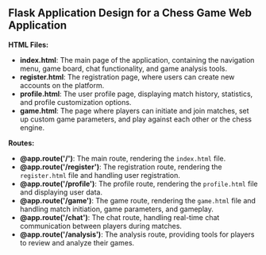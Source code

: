 ## Flask Application Design for a Chess Game Web Application

**HTML Files:**

- **index.html**: The main page of the application, containing the navigation menu, game board, chat functionality, and game analysis tools.
- **register.html**: The registration page, where users can create new accounts on the platform.
- **profile.html**: The user profile page, displaying match history, statistics, and profile customization options.
- **game.html**: The page where players can initiate and join matches, set up custom game parameters, and play against each other or the chess engine.

**Routes:**

- **@app.route('/')**: The main route, rendering the `index.html` file.
- **@app.route('/register')**: The registration route, rendering the `register.html` file and handling user registration.
- **@app.route('/profile')**: The profile route, rendering the `profile.html` file and displaying user data.
- **@app.route('/game')**: The game route, rendering the `game.html` file and handling match initiation, game parameters, and gameplay.
- **@app.route('/chat')**: The chat route, handling real-time chat communication between players during matches.
- **@app.route('/analysis')**: The analysis route, providing tools for players to review and analyze their games.